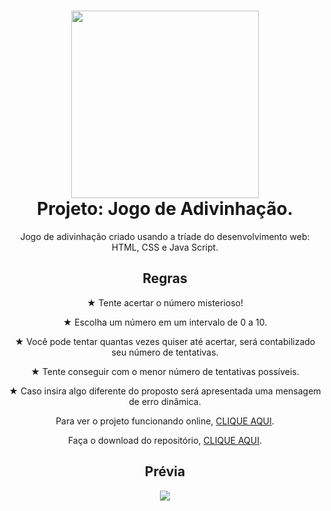 <div align="center">
<h1>
<img height="300vh" src="https://github.com/leticiapalaro/-_html-css-javascript_-jogo-de-adivinhacao/blob/main/imagens/van-mist%C3%A9rios.png?raw=true">
<br>Projeto: Jogo de Adivinhação.</h1>

Jogo de adivinhação criado usando a tríade do desenvolvimento web: HTML, CSS e Java Script.

<p></p>

<h2>Regras</h2>

★ Tente acertar o número misterioso!

★ Escolha um número em um intervalo de 0 a 10.

★ Você pode tentar quantas vezes quiser até acertar, será contabilizado seu número de tentativas. 

★ Tente conseguir com o menor número de tentativas possíveis.

★ Caso insira algo diferente do proposto será apresentada uma mensagem de erro dinâmica.

<p></p>

Para ver o projeto funcionando online, [CLIQUE AQUI](https://cdpn.io/pen/debug/RwyWemm?authentication_hash=dGkXWNoojQYA).

Faça o download do repositório, [CLIQUE AQUI](https://github.com/leticiapalaro/-_html-css-javascript_-jogo-de-adivinhacao/archive/refs/heads/main.zip).

<p></p>


<h2>Prévia</h2>

<img src="https://github.com/leticiapalaro/-_html-css-javascript_-jogo-de-adivinhacao/blob/main/imagens/pr%C3%A9via.png?raw=true">

</div>